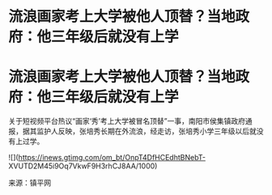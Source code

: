 # 流浪画家考上大学被他人顶替？当地政府：他三年级后就没有上学

# 流浪画家考上大学被他人顶替？当地政府：他三年级后就没有上学

关于短视频平台热议“画家‘秀’考上大学被冒名顶替”一事，南阳市侯集镇政府通报，据其监护人反映，张培秀长期在外流浪，经走访，张培秀小学三年级以后就没有上过学。

![](https://inews.gtimg.com/om_bt/OnpT4DfHCEdhtBNebT-
XVUTD2M45i9Oq7VkwF9H3rhCJ8AA/1000)

来源：镇平网


